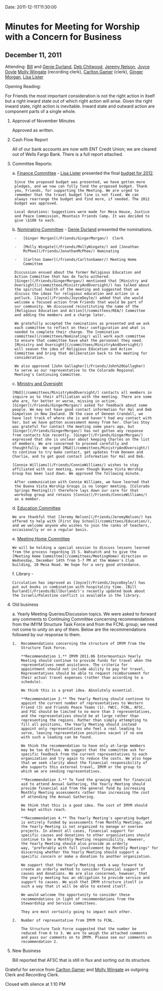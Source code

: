 Date: 2011-12-11T11:30:00

Minutes for Meeting for Worship with a Concern for Business
===========================================================

December 11, 2011
-----------------

Attending: [Bill](/Friends/BillDurland/) and [Genie
Durland](/Friends/GenieDurland/), [Deb Chitwood](/Friends/DebChitwood/),
[Jeremy Nelson](/Friends/JeremyNelson/), [Joyce
Doyle](/Friends/JoyceDoyle/) [Molly Wingate](/Friends/MollyWingate/)
(recording clerk), [Carlton Gamer](/friends/CarltonGamer/) (clerk),
[Ginger Morgan](/Friends/GingerMorgan/), [Lisa
Lister](/Friends/LisaLister/)

Opening Reading:

 For Friends the most important consideration is not the right action
 in itself but a right inward state out of which right action will
 arise. Given the right inward state, right action is inevitable.
 Inward state and outward action are component parts of a single whole.

1.  Approval of November Minutes

    Approved as written.

2.  Cash Flow Report

    All of our bank accounts are now with ENT Credit Union; we are
    cleared out of Wells Fargo Bank. There is a full report attached.

3.  Committee Reports:

     a.  [Finance Committee](/committees/Finance/) - [Lisa
         Lister](/Friends/LisaLister/) presented the final [budget for
         2012](/committees/Finance/2012/budget).
    
         Since the proposed budget was presented, we have gotten more
         pledges, and we now can fully fund the proposed budget. Thank
         you, Friends, for supporting the Meeting. We are urged to
         remember that the travel budget line is not fixed. We can
         always rearrange the budget and find more, if needed. The 2012
         budget was approved.
    
         Local donations: Suggestions were made for Mesa House, Justice
         and Peace Commission, Mountain Friends Camp. It was decided to
         give \$100 to each.
    
     b.  [Nominating Committee](/committees/Nominating/) - [Genie
         Durland](/Friends/GenieDurland/) presented the nominations.
    
         -   [Ginger Morgan](/Friends/GingerMorgan/)  Clerk
    
         -   [Molly Wingate](/Friends/MollyWingate/) and [Jonathan
             McPhee](/Friends/JonathanMcPhee/) Nominating
    
         -   [Carlton Gamer](/friends/CarltonGamer/) Meeting Home
             Committee
    
         Discussion ensued about the former Religious Education and
         Action Committee that has de facto withered.
         [Ginger](/Friends/GingerMorgan/) mentioned that [Ministry and
         Oversight](/committees/MinistryAndOversight/) has talked about
         the spiritual health of the meeting and suggested that we
         discuss the ideas for religious education and action in a
         potluck. [Joyce](/Friends/JoyceDoyle/) added that she would
         welcome a focused action from Friends that would be part of
         our community. We discussed reinstituting the name of the
         [Religious Education and Action](/committees/REA/) Committee
         and adding the members and a charge later.
    
         We gratefully accepted the nominations as presented and we ask
         each committee to reflect on their configuration and what is
         needed to complete their charge. The [nomination
         committee](/committees/Nominating/) will work each committee
         to ensure that committee have what the personnel they need.
         [Ministry and Oversight](/committees/MinistryAndOversight/)
         will season the idea of Religious Education and Action
         Committee and bring that deliberation back to the meeting for
         consideration.
    
         We also approved [John Gallagher](/Friends/John%20Gallagher)
         to serve as our representative to the Colorado Regional
         Meeting's Continuing Committee.
    
    c.  [Ministry and Oversight](/committees/MinistryAndOversight/)

        [M&O](/committees/MinistryAndOversight/) contacts all members in
        inquire as to their affiliation with the meeting. There are some
        who are, for better or worse, missing in action.
        [Ginger](/Friends/GingerMorgan/) asked for feedback about some
        people. We may not have good contact information for Hal and Deb
        Gimpelson in New Zealand. IN the case of Deneen Crandall, we
        have lost track of where she is and haven't had any contact with
        her, but we have gotten assessment money from her. Charles Stoy
        was grateful for contact the meeting some years ago, but
        [Ginger](/Friends/GingerMorgan/) has not gotten any response
        from contacts him recently. [Ginger](/Friends/GingerMorgan/)
        expressed that she is unclear about keeping Charles on the list
        of members. We are concerned to proceed carefully and
        thoughtfully. We urged [M&O](/committees/MinistryAndOversight/)
        to continue to try make contact, get updates from Deneen and
        Charlie, and to get good contact information for Hal and Deb.

        [Connie Williams](/Friends/ConnieWilliams/) wishes to stay
        affiliated with our meeting, even though Buena Vista Worship
        Group has been laid down. We approved the following minute.

         After communication with Connie Williams, we have learned that
         the Buena Vista Worship Groups is no longer meeting. [Colorado
         Springs Meeting](/) therefore lays down our care for that
         workshop group and retains [Connie](/Friends/ConnieWilliams/)
         as a member.

    d.  [Education Committee](/committees/Education/)

        We are thankful that [Jeremy Nelson](/Friends/JeremyNelson/) has
        offered to help with [First Day School](/committees/Education/),
        and we welcome anyone who wishes to join the ranks of teachers,
        occasionally or on a regular basis.

    e.  [Meeting Home Committee](/committees/MeetingHome)

        We will be holding a special session to discuss lessons learned
        from the process regarding 15 S. Wahsatch and to give the
        [Meeting Home Committee](/committees/MeetingHome) direction on
        Wednesday, December 14th from 5-7 PM at the Women's Club
        building, 20 Mesa Road. We hope for a very good attendance.

    f.  Library -

        Circulation has improved as [Joyce](/Friends/JoyceDoyle/) has
        put out books in combination with hospitality time. [Bill
        Durland](/Friends/BillDurland/)'s recently updated book about
        the Israeli/Palestine conflict is available in the library.

4.  Old business

    a.  Yearly Meeting Queries/Discussion topics. We were asked to
        forward any comments to Continuing Committee concerning
        recommendations from the IMYM Structure Task Force and from the
        FCNL group; we need not come to unity on any of them. Below are
        the recommendations followed by our response to them.

        1.  Recommendations concerning the structure of IMYM from the
            Structure Task Force.

            **Recommendation 1.** IMYM 2011.06 Intermountain Yearly
            Meeting should continue to provide funds for travel when the
            representatives need assistance. The criteria for
            appointment should not include ability to pay for travel.
            Representatives should be able to request reimbursement for
            their actual travel expenses (rather than according to a
            schedule).

            We think this is a great idea. Absolutely essential.

            **Recommendation 2.** The Yearly Meeting should continue to
            appoint the current number of representatives to Western
            Friend (3) and Friends Peace Teams (1). FWCC, FCNL, AFSC,
            and FGC should be limited to no more than 3 representatives,
            and the representatives should be at large rather than
            representing the regions. Rather than simply attempting to
            fill all positions, the Yearly Meeting should instead
            appoint only representatives who feel a real leading to
            serve, leaving representative positions vacant if no one
            with such a leading can be found.

            We think the recommendation to have only at-large members
            may be too diffuse. We suggest that the committee ask for
            specific feedback from the current representatives to each
            organization and try again to reduce the costs. We also hope
            that we seek clarity about the financial responsibility of
            who supports this external travel, IMYM or the group to
            which we are sending representatives.

            **Recommendation 3.** To fund the growing need for financial
            aid to attend Annual Gathering, the Yearly Meeting should
            provide financial aid from the general fund by increasing
            Monthly Meeting assessments rather than increasing the cost
            of attending the Annual Gathering.

            We think that this is a good idea. The cost of IMYM should
            be kept within reach.

            **Recommendation 4.** The Yearly Meeting's operating budget
            is entirely funded by assessments from Monthly Meetings, and
            the Yearly Meeting is not organized to manage or oversee
            projects. In almost all cases, financial support for
            specific causes and donations to other organizations should
            continue to be a Monthly Meeting responsibility. However,
            the Yearly Meeting should also provide an orderly
            way, "preferably with full involvement by Monthly Meetings" for
            discerning whether the Yearly Meeting should support a
            specific concern or make a donation to another organization.

            We support that the Yearly Meeting seek a way forward to
            create an orderly method to consider financial support of
            causes and donations. We are also concerned, however, that
            the yearly meeting has an obligation to provide service and
            support to causes. We wish that IMYM structure itself in
            such a way that it will be able to extend itself.

            We would welcome the opportunity to consider these
            recommendations in light of recommendations from the
            Stewardship and Service Committees.

            They are most certainly going to impact each other.

        2.  Number of representative from IMYM to FCNL.

            The Structure Task Force suggested that the number be
            reduced from 6 to 3. We are to weigh the attached comments
            and pass our comments on to IMYM. Please see our comments on
            recommendation 2.

5.  New Business

    Bill reported that AFSC that is still in flux and sorting out its
    structure.

Grateful for service from [Carlton Gamer](/friends/CarltonGamer/) and
[Molly Wingate](/Friends/MollyWingate/) as outgoing Clerk and Recording
Clerk.

Closed with silence at 1:10 PM
